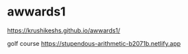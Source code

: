 # awwards1
https://krushikeshs.github.io/awwards1/

golf course
https://stupendous-arithmetic-b2071b.netlify.app
